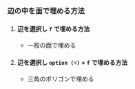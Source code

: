 ### 辺の中を面で埋める方法

1. #### 辺を選択し `f` で埋める方法

    - 一枚の面で埋める

2. #### 辺を選択し `option (⌥)` + `f` で埋める方法

    - 三角のポリゴンで埋める